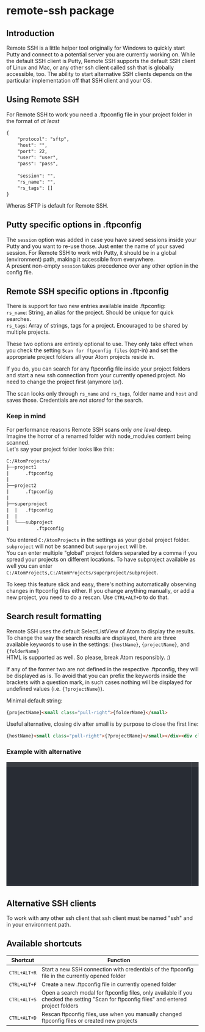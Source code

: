 # remote-ssh package

## Introduction
Remote SSH is a little helper tool originally for Windows to quickly start Putty and connect to a potential server you are currently working on.
While the default SSH client is Putty, Remote SSH supports the default SSH client of Linux and Mac, or any other ssh client called ssh that is globally accessible, too.
The ability to start alternative SSH clients depends on the particular implementation off that SSH client and your OS.

## Using Remote SSH
For Remote SSH to work you need a .ftpconfig file in your project folder in the format of _at least_
```
{
    "protocol": "sftp",
    "host": "",
    "port": 22,
    "user": "user",
    "pass": "pass",

    "session": "",
    "rs_name": "",
    "rs_tags": []
}
```

Wheras SFTP is default for Remote SSH.

## Putty specific options in .ftpconfig
The `session` option was added in case you have saved sessions inside your Putty and you want to re-use those. Just enter the name of your saved session.
For Remote SSH to work with Putty, it should be in a global (environment) path, making it accessible from everywhere.  
A present non-empty `session` takes precedence over any other option in the config file.

## Remote SSH specific options in .ftpconfig
There is support for two new entries available inside .ftpconfig:  
`rs_name`: String, an alias for the project. Should be unique for quick searches.  
`rs_tags`: Array of strings, tags for a project. Encouraged to be shared by multiple projects.  

These two options are entirely optional to use. They only take effect when you check the setting `Scan for ftpconfig files` (opt-in) and set the appropriate project folders all your Atom projects reside in.  

If you do, you can search for any ftpconfig file inside your project folders and start a new ssh connection from your currently opened project. No need to change the project first (anymore \o/).  

The scan looks only through `rs_name` and `rs_tags`, folder name and `host` and saves those.
Credentials are _not stored_ for the search.

### Keep in mind  
For performance reasons Remote SSH scans only _one level_ deep.  
Imagine the horror of a renamed folder with node_modules content being scanned.  
Let's say your project folder looks like this:

```
C:/AtomProjects/  
├──project1
|      .ftpconfig  
|
├──project2
|      .ftpconfig
|
├──superproject
|  |   .ftpconfig
|  |
|  └───subproject
|          .ftpconfig
```

You entered `C:/AtomProjects` in the settings as your global project folder. `subproject` will not be scanned but `superproject` will be.  
You can enter multiple "global" project folders separated by a comma if you spread your projects on different locations. To have subproject available as well you can enter `C:/AtomProjects,C:/AtomProjects/superproject/subproject`.  

To keep this feature slick and easy, there's nothing automatically observing changes in ftpconfig files either. If you change anything manually, or add a new project, you need to do a rescan. Use `CTRL+ALT+D` to do that.

## Search result formatting
Remote SSH uses the default SelectListView of Atom to display the results.
To change the way the search results are displayed, there are three available keywords to use in the settings:
`{hostName}`, `{projectName}`,  and `{folderName}`  
HTML is supported as well. So please, break Atom responsibly. :)

If any of the former two are not defined in the respective .ftpconfig, they will be displayed as is. To avoid that you can prefix the keywords inside the brackets with a question mark, in such cases nothing will be displayed for undefined values (i.e. `{?projectName}`).

Minimal default string:
```HTML
{projectName}<small class="pull-right">{folderName}</small>
```

Useful alternative, closing div after small is by purpose to close the first line:
```HTML
{hostName}<small class="pull-right">{?projectName}</small></div><div class="new-line"><small class="pull-right">{folderName}</small>
```

### Example with alternative
![Ideally here should be displayed images/rssh.gif](/images/rssh.gif)

## Alternative SSH clients
To work with any other ssh client that ssh client must be named "ssh" and in your environment path.

## Available shortcuts

Shortcut | Function
------------ | -------------
`CTRL+ALT+R` | Start a new SSH connection with credentials of the ftpconfig file in the currently opened folder
`CTRL+ALT+F` | Create a new .ftpconfig file in currently opened folder  
`CTRL+ALT+S` | Open a search modal for ftpconfig files, only available if you checked the setting "Scan for ftpconfig files" and entered project folders
`CTRL+ALT+D` | Rescan ftpconfig files, use when you manually changed ftpconfig files or created new projects
